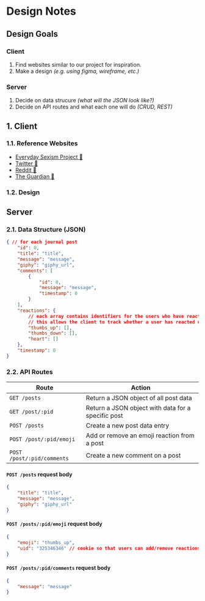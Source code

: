 # Design Notes

## Design Goals

### Client

1. Find websites similar to our project for inspiration.
2. Make a design *(e.g. using figma, wireframe, etc.)*

### Server

1. Decide on data strucure *(what will the JSON look like?)*
2. Decide on API routes and what each one will do *(CRUD, REST)*

## 1. Client

### 1.1. Reference Websites

* [Everyday Sexism Project 🔗](https://everydaysexism.com/)
* [Twitter 🔗](https://twitter.com/)
* [Reddit 🔗](https://www.reddit.com/)
* [The Guardian 🔗](https://www.theguardian.com/)

### 1.2. Design

<!-- image here -->

## Server

### 2.1. Data Structure (JSON)

```json
{ // for each journal post
    "id": 0,
    "title": "title",
    "message": "message",
    "giphy": "giphy_url",
    "comments": [
        {
            "id": 0,
            "message": "message",
            "timestamp": 0
        }
    ],
    "reactions": {
        // each array contains identifiers for the users who have reacted
        // this allows the client to track whether a user has reacted using cookies
        "thumbs_up": [],
        "thumbs_down": [],
        "heart": []
    },
    "timestamp": 0
}
```

### 2.2. API Routes

| Route | Action |
| - | - |
| `GET /posts` | Return a JSON object of all post data |
| `GET /post/:pid` | Return a JSON object with data for a specific post |
| `POST /posts` | Create a new post data entry |
| `POST /post/:pid/emoji` | Add or remove an emoji reaction from a post |
| `POST /post/:pid/comments` | Create a new comment on a post |

#### `POST /posts` request body

```json
{
    "title": "title",
    "message": "message",
    "giphy": "giphy_url"
}
```

#### `POST /posts/:pid/emoji` request body

```json
{
    "emoji": "thumbs_up",
    "uid": "325346346" // cookie so that users can add/remove reactions
}
```
#### `POST /posts/:pid/comments` request body

```json
{
    "message": "message"
}
```
